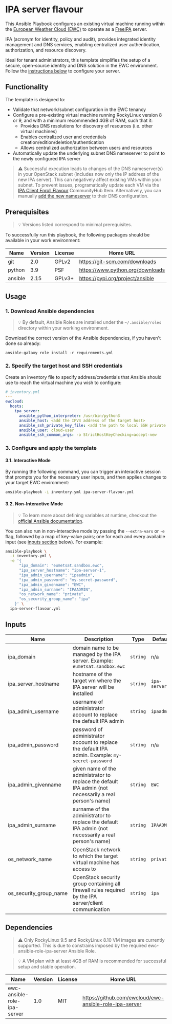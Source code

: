 # IPA server flavour

This Ansible Playbook configures an existing virtual machine running
within the [European Weather Cloud (EWC)](https://europeanweather.cloud/)
to operate as a [FreeIPA](https://www.freeipa.org/page/Main_Page) server.

IPA (acronym for identity, policy and audit), provides integrated identity
management and DNS services, enabling centralized user authentication, authorization,
and resource discovery.

Ideal for tenant administrators, this template simplifies the setup
of a secure, open-source identity and DNS solution in the EWC environment. Follow the
[instructions below](#usage) to configure your server.

## Functionality
The template is designed to:
* Validate that network/subnet configuration in the EWC tenancy
* Configure a pre-existing virtual machine running RockyLinux version 8 or 9,
and with a minimum recommended 4GB of RAM, such that it:
  * Provides DNS resolutions for discovery of resources (i.e. other virtual
  machines)
  * Enables centralized user and credentials creation/edition/deletion/authentication
  * Allows centralized authorization between users and resources
* Automatically update the underlying subnet DNS nameserver to point to the
newly configured IPA server

>⚠️ Successful execution leads to changes of the DNS nameserver(s) in your
OpenStack subnet (includes now only the IP address of the new IPA server).
This can negatively affect existing VMs within your subnet.
To prevent issues, programatically update each VM via the
[IPA Client Enroll Flavour](https://europeanweather.cloud/community-hub/ipa-client-enroll-flavour)
CommunityHub Item. Alternatively, you can manually
[add the new nameserver](https://docs.redhat.com/en/documentation/red_hat_enterprise_linux/6/html/identity_management_guide/domain-dns)
to their DNS configuration.

## Prerequisites
>💡 Versions listed correspond to minimal prerequisites.

To successfully run this playbook, the following packages should be available in your work environment:

| Name | Version | License | Home URL |
|------|---------|----- |-----|
| git | 2.0 | GPLv2  | https://git-scm.com/downloads |
| python | 3.9   | PSF | https://www.python.org/downloads  |
| ansible | 2.15 |  GPLv3+ | https://pypi.org/project/ansible  |

## Usage

### 1. Download  Ansible dependencies
>💡 By default, Ansible Roles are installed under the `~/.ansible/roles` directory within your working environment.

Download the correct version of the Ansible dependencies, if you haven't done so already:

```
ansible-galaxy role install -r requirements.yml
```

### 2. Specify the target host and SSH credentials
Create an inventory file to specify address/credentials that Ansible should use
to reach the virtual machine you wish to configure:

```yaml
# inventory.yml
---
ewcloud:
  hosts:
    ipa_server:
      ansible_python_interpreter: /usr/bin/python3
      ansible_host: <add the IPV4 address of the target host>
      ansible_ssh_private_key_file: <add the path to local SSH private key file>
      ansible_user: cloud-user
      ansible_ssh_common_args: -o StrictHostKeyChecking=accept-new
```

### 3. Configure and apply the template

#### 3.1. Interactive Mode

By running the following command, you can trigger an interactive session that
prompts you for the necessary user inputs, and then applies changes to your
target EWC environment:

```bash
ansible-playbook -i inventory.yml ipa-server-flavour.yml
```

#### 3.2. Non-Interactive Mode

>💡 To learn more about defining variables at runtime, checkout the
[official Ansible documentation](https://docs.ansible.com/ansible/latest/playbook_guide/playbooks_variables.html).

You can also run in non-interactive mode by passing the
`--extra-vars` or `-e` flag, followed by a map of  key-value pairs; one for
each and every available input (see [inputs section](#inputs) below). For
example:

```bash
ansible-playbook \
  -i inventory.yml \
  -e '{
      "ipa_domain": "eumetsat.sandbox.ewc",
      "ipa_server_hostname": "ipa-server-1",
      "ipa_admin_username": "ipaadmin",
      "ipa_admin_password": "my-secret-password",
      "ipa_admin_givenname": "EWC",
      "ipa_admin_surname": "IPAADMIN",
      "os_network_name": "private",
      "os_security_group_name": "ipa"
    }' \
  ipa-server-flavour.yml
```

## Inputs

| Name | Description | Type | Default | Required |
|------|-------------|------|---------|----------|
| ipa_domain | domain name to be managed by the IPA server. Example: `eumetsat.sandbox.ewc` | `string` | n/a | yes |
| ipa_server_hostname | hostname of the target vm where the IPA server will be installed | `string`| `ipa-server-1` | yes |
| ipa_admin_username | username of administrator account to replace the default IPA admin | `string` | `ipaadmin` | yes |
| ipa_admin_password | password of administrator account to replace the default IPA admin. Example: `my-secret-password` | `string` | n/a | yes |
| ipa_admin_givenname | given name of the administrator to replace the default IPA admin (not necessarily a real person's name) | `string` | `EWC` | yes |
| ipa_admin_surname | surname of the administrator to replace the default IPA admin (not necessarily a real person's name) | `string` | `IPAADMIN` | yes |
| os_network_name | OpenStack network to which the target virtual machine has access to | `string` | `private` | yes |
| os_security_group_name | OpenStack security group containing all firewall rules required by the IPA server/client communication | `string` | `ipa` | yes |

## Dependencies
> ⚠️ Only RockyLinux 9.5 and RockyLinux 8.10 VM images are currently supported.
This is due to constrains imposed by the required ewc-ansible-role-ipa-server
Ansible Role.

> 💡 A VM plan with at least 4GB of RAM is recommended for successful setup and
stable operation.

| Name | Version | License | Home URL |
|------|---------|------|------|
| ewc-ansible-role-ipa-server | 1.0 |  MIT | https://github.com/ewcloud/ewc-ansible-role-ipa-server |
